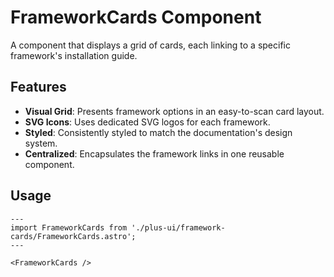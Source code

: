 # FrameworkCards Component

A component that displays a grid of cards, each linking to a specific framework's installation guide.

## Features

- **Visual Grid**: Presents framework options in an easy-to-scan card layout.
- **SVG Icons**: Uses dedicated SVG logos for each framework.
- **Styled**: Consistently styled to match the documentation's design system.
- **Centralized**: Encapsulates the framework links in one reusable component.

## Usage

```astro
---
import FrameworkCards from './plus-ui/framework-cards/FrameworkCards.astro';
---

<FrameworkCards />
```
